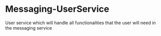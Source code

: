 # Messaging-UserService

User service which will handle all functionalities that the user will need in the messaging service
